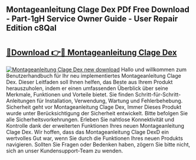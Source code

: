 ## Montageanleitung Clage Dex PDf Free Download - Part-1gH Service Owner Guide - User Repair Edition c8Qal

# <h2><a href="http://df6bni.blite.top/?on=Montageanleitung+Clage+Dex">🔗Download 👉🔴 Montageanleitung Clage Dex</a></h2>

[![Montageanleitung Clage Dex new download](https://i.imgur.com/lujVjoI.png)](http://df6bni.blite.top/?on=Montageanleitung+Clage+Dex)
Hallo und willkommen zum Benutzerhandbuch für Ihr neu implementiertes Montageanleitung Clage Dex. Dieser Leitfaden soll Ihnen helfen, das Beste aus Ihrem Produkt herauszuholen, indem er einen umfassenden Überblick über seine Merkmale, Funktionen und Vorteile bietet. Sie finden Schritt-für-Schritt-Anleitungen für Installation, Verwendung, Wartung und Fehlerbehebung. Sicherheit geht vor Montageanleitung Clage Dex, Immer Dieses Produkt wurde unter Berücksichtigung der Sicherheit entwickelt. Bitte befolgen Sie alle Sicherheitsvorkehrungen. Erleben Sie nahtlose Konnektivität und Kontrolle dank der erweiterten Funktionen Ihres neuen Montageanleitung Clage Dex. Wir hoffen, dass das Montageanleitung Clage DexD ein wertvolles Gut war, wenn Sie durch die Funktionen Ihres neuen Produkts navigieren. Sollten Sie Fragen oder Bedenken haben, zögern Sie bitte nicht, sich an unser Kundensupport-Team zu wenden.
